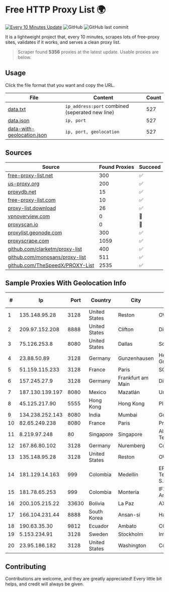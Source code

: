
# Free HTTP Proxy List 🌍

[![Every 10 Minutes Update](https://github.com/mertguvencli/http-proxy-list/actions/workflows/main.yml/badge.svg?branch=main)](https://github.com/mertguvencli/http-proxy-list/actions/workflows/main.yml)
![GitHub](https://img.shields.io/github/license/mertguvencli/http-proxy-list)
![GitHub last commit](https://img.shields.io/github/last-commit/mertguvencli/http-proxy-list)

It is a lightweight project that, every 10 minutes, scrapes lots of free-proxy sites, validates if it works, and serves a clean proxy list.


> Scraper found **5356** proxies at the latest update. Usable proxies are below.

## Usage

Click the file format that you want and copy the URL.


|File|Content|Count|
|----|-------|-----|
|[data.txt](https://raw.githubusercontent.com/mertguvencli/http-proxy-list/main/proxy-list/data.txt)|`ip_address:port` combined (seperated new line)|527|
|[data.json](https://raw.githubusercontent.com/mertguvencli/http-proxy-list/main/proxy-list/data.json)|`ip, port`|527|
|[data-with-geolocation.json](https://raw.githubusercontent.com/mertguvencli/http-proxy-list/main/proxy-list/data-with-geolocation.json)|`ip, port, geolocation`|527|

## Sources

|Source|Found Proxies|Succeed|
|------|-------------|-------|
|[free-proxy-list.net](https://free-proxy-list.net)|300|✅|
|[us-proxy.org](https://www.us-proxy.org)|200|✅|
|[proxydb.net](http://proxydb.net)|15|✅|
|[free-proxy-list.com](https://free-proxy-list.com/?page=&port=&type%5B%5D=http&type%5B%5D=https&up_time=0&search=Search)|10|✅|
|[proxy-list.download](https://www.proxy-list.download/HTTP)|26|✅|
|[vpnoverview.com](https://vpnoverview.com/privacy/anonymous-browsing/free-proxy-servers)|0|🚫|
|[proxyscan.io](https://www.proxyscan.io)|0|🚫|
|[proxylist.geonode.com](https://proxylist.geonode.com/api/proxy-list?limit=300&page=1&sort_by=lastChecked&sort_type=desc&protocols=http,https)|300|✅|
|[proxyscrape.com](https://api.proxyscrape.com/v2/?request=displayproxies&protocol=http&timeout=10000&country=all&ssl=all&anonymity=all)|1059|✅|
|[github.com/clarketm/proxy-list](https://raw.githubusercontent.com/clarketm/proxy-list/master/proxy-list-raw.txt)|400|✅|
|[github.com/monosans/proxy-list](https://raw.githubusercontent.com/monosans/proxy-list/main/proxies/http.txt)|511|✅|
|[github.com/TheSpeedX/PROXY-List](https://raw.githubusercontent.com/TheSpeedX/PROXY-List/master/http.txt)|2535|✅|


## Sample Proxies With Geolocation Info

|#|Ip|Port|Country|City|Internet Service Provider|
|-|--|----|-------|----|-------------------------|
|1|135.148.95.28|3128|United States|Reston|OVH SAS|
|2|209.97.152.208|8888|United States|Clifton|DigitalOcean, LLC|
|3|75.126.253.8|8080|United States|Dallas|SoftLayer|
|4|23.88.50.89|3128|Germany|Gunzenhausen|Hetzner Online GmbH|
|5|51.159.115.233|3128|France|Paris|SCALEWAY|
|6|157.245.27.9|3128|Germany|Frankfurt am Main|DigitalOcean, LLC|
|7|187.130.139.197|8080|Mexico|Mazatlán|Uninet S.A. de C.V.|
|8|45.125.217.90|5555|Hong Kong|Hong Kong|PINGNET|
|9|134.238.252.143|8080|India|Mumbai|Google LLC|
|10|82.65.249.238|8080|France|Paris|Proxad / Free SAS|
|11|8.219.97.248|80|Singapore|Singapore|Alibaba (US) Technology Co., Ltd.|
|12|167.86.80.102|3128|Germany|Nuremberg|Contabo GmbH|
|13|135.148.95.28|3128|United States|Reston|OVH SAS|
|14|181.129.14.163|999|Colombia|Medellín|EPM Telecomunicaciones S.A. E.S.P.|
|15|181.78.65.253|999|Colombia|Montería|IFX Networks Argentina S.R.L|
|16|200.105.215.22|33630|Bolivia|La Paz|AXS Bolivia S. A.|
|17|166.104.231.44|8888|South Korea|Ansan-si|Hanyang University|
|18|190.63.35.30|9812|Ecuador|Ambato|CONECEL|
|19|5.153.234.91|3128|Sweden|Stockholm|Inter Connects Inc|
|20|23.95.186.182|3128|United States|Washington|ColoCrossing|



## Contributing

Contributions are welcome, and they are greatly appreciated! Every
little bit helps, and credit will always be given.

